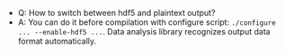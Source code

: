 - Q: How to switch between hdf5 and plaintext output?
- A: You can do it before compilation with configure script: `./configure ... --enable-hdf5 ...`. Data analysis library recognizes output data format automatically.